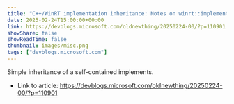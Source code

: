 ```yaml
---
title: "C++/WinRT implementation inheritance: Notes on winrt::implements, part 4"
date: 2025-02-24T15:00:00+00:00
link: https://devblogs.microsoft.com/oldnewthing/20250224-00/?p=110901
showShare: false
showReadTime: false
thumbnail: images/misc.png
tags: ["devblogs.microsoft.com"]
---
```

Simple inheritance of a self-contained implements.

- Link to article: https://devblogs.microsoft.com/oldnewthing/20250224-00/?p=110901
